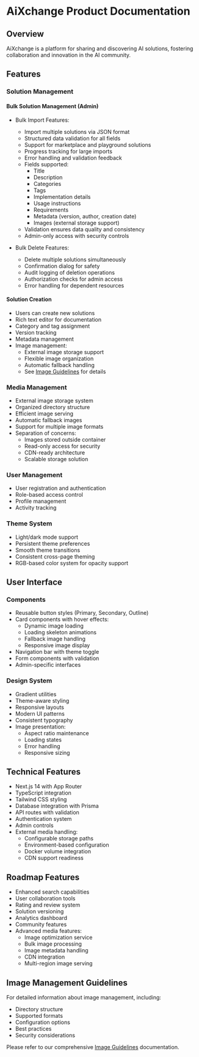 # AiXchange Product Documentation

## Overview
AiXchange is a platform for sharing and discovering AI solutions, fostering collaboration and innovation in the AI community.

## Features

### Solution Management

#### Bulk Solution Management (Admin)
- Bulk Import Features:
  - Import multiple solutions via JSON format
  - Structured data validation for all fields
  - Support for marketplace and playground solutions
  - Progress tracking for large imports
  - Error handling and validation feedback
  - Fields supported:
    - Title
    - Description
    - Categories
    - Tags
    - Implementation details
    - Usage instructions
    - Requirements
    - Metadata (version, author, creation date)
    - Images (external storage support)
  - Validation ensures data quality and consistency
  - Admin-only access with security controls

- Bulk Delete Features:
  - Delete multiple solutions simultaneously
  - Confirmation dialog for safety
  - Audit logging of deletion operations
  - Authorization checks for admin access
  - Error handling for dependent resources

#### Solution Creation
- Users can create new solutions
- Rich text editor for documentation
- Category and tag assignment
- Version tracking
- Metadata management
- Image management:
  - External image storage support
  - Flexible image organization
  - Automatic fallback handling
  - See [Image Guidelines](./IMAGE_GUIDELINES.md) for details

### Media Management
- External image storage system
- Organized directory structure
- Efficient image serving
- Automatic fallback images
- Support for multiple image formats
- Separation of concerns:
  - Images stored outside container
  - Read-only access for security
  - CDN-ready architecture
  - Scalable storage solution

### User Management
- User registration and authentication
- Role-based access control
- Profile management
- Activity tracking

### Theme System
- Light/dark mode support
- Persistent theme preferences
- Smooth theme transitions
- Consistent cross-page theming
- RGB-based color system for opacity support

## User Interface

### Components
- Reusable button styles (Primary, Secondary, Outline)
- Card components with hover effects:
  - Dynamic image loading
  - Loading skeleton animations
  - Fallback image handling
  - Responsive image display
- Navigation bar with theme toggle
- Form components with validation
- Admin-specific interfaces

### Design System
- Gradient utilities
- Theme-aware styling
- Responsive layouts
- Modern UI patterns
- Consistent typography
- Image presentation:
  - Aspect ratio maintenance
  - Loading states
  - Error handling
  - Responsive sizing

## Technical Features
- Next.js 14 with App Router
- TypeScript integration
- Tailwind CSS styling
- Database integration with Prisma
- API routes with validation
- Authentication system
- Admin controls
- External media handling:
  - Configurable storage paths
  - Environment-based configuration
  - Docker volume integration
  - CDN support readiness

## Roadmap Features
- Enhanced search capabilities
- User collaboration tools
- Rating and review system
- Solution versioning
- Analytics dashboard
- Community features
- Advanced media features:
  - Image optimization service
  - Bulk image processing
  - Image metadata handling
  - CDN integration
  - Multi-region image serving

## Image Management Guidelines
For detailed information about image management, including:
- Directory structure
- Supported formats
- Configuration options
- Best practices
- Security considerations

Please refer to our comprehensive [Image Guidelines](./IMAGE_GUIDELINES.md) documentation.